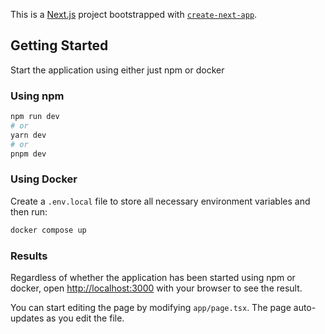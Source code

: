 This is a [Next.js](https://nextjs.org/) project bootstrapped with [`create-next-app`](https://github.com/vercel/next.js/tree/canary/packages/create-next-app).

## Getting Started
Start the application using either just npm or docker

### Using npm
```bash
npm run dev
# or
yarn dev
# or
pnpm dev
```

### Using Docker
Create a `.env.local` file to store all necessary environment variables and then run:

```bash
docker compose up
```

### Results
Regardless of whether the application has been started using npm or docker,
open [http://localhost:3000](http://localhost:3000) with your browser to see the result.

You can start editing the page by modifying `app/page.tsx`. The page auto-updates as you edit the file.